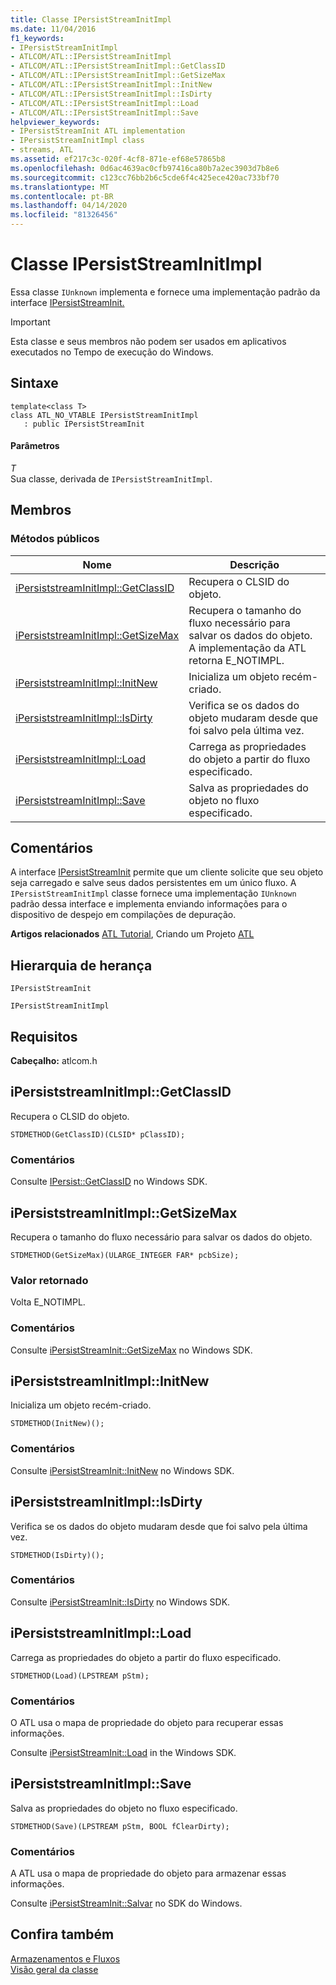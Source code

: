 ```yaml
---
title: Classe IPersistStreamInitImpl
ms.date: 11/04/2016
f1_keywords:
- IPersistStreamInitImpl
- ATLCOM/ATL::IPersistStreamInitImpl
- ATLCOM/ATL::IPersistStreamInitImpl::GetClassID
- ATLCOM/ATL::IPersistStreamInitImpl::GetSizeMax
- ATLCOM/ATL::IPersistStreamInitImpl::InitNew
- ATLCOM/ATL::IPersistStreamInitImpl::IsDirty
- ATLCOM/ATL::IPersistStreamInitImpl::Load
- ATLCOM/ATL::IPersistStreamInitImpl::Save
helpviewer_keywords:
- IPersistStreamInit ATL implementation
- IPersistStreamInitImpl class
- streams, ATL
ms.assetid: ef217c3c-020f-4cf8-871e-ef68e57865b8
ms.openlocfilehash: 0d6ac4639ac0cfb97416ca80b7a2ec3903d7b8e6
ms.sourcegitcommit: c123cc76bb2b6c5cde6f4c425ece420ac733bf70
ms.translationtype: MT
ms.contentlocale: pt-BR
ms.lasthandoff: 04/14/2020
ms.locfileid: "81326456"
---
```

# <a name="ipersiststreaminitimpl-class"></a>Classe IPersistStreamInitImpl

Essa classe `IUnknown` implementa e fornece uma implementação padrão da interface [IPersistStreamInit.](/windows/win32/api/ocidl/nn-ocidl-ipersiststreaminit)

> [!IMPORTANT]
> Esta classe e seus membros não podem ser usados em aplicativos executados no Tempo de execução do Windows.

## <a name="syntax"></a>Sintaxe

```
template<class T>
class ATL_NO_VTABLE IPersistStreamInitImpl
   : public IPersistStreamInit
```

#### <a name="parameters"></a>Parâmetros

*T*<br/>
Sua classe, derivada de `IPersistStreamInitImpl`.

## <a name="members"></a>Membros

### <a name="public-methods"></a>Métodos públicos

|Nome|Descrição|
|----------|-----------------|
|[iPersiststreamInitImpl::GetClassID](#getclassid)|Recupera o CLSID do objeto.|
|[iPersiststreamInitImpl::GetSizeMax](#getsizemax)|Recupera o tamanho do fluxo necessário para salvar os dados do objeto. A implementação da ATL retorna E_NOTIMPL.|
|[iPersiststreamInitImpl::InitNew](#initnew)|Inicializa um objeto recém-criado.|
|[iPersiststreamInitImpl::IsDirty](#isdirty)|Verifica se os dados do objeto mudaram desde que foi salvo pela última vez.|
|[iPersiststreamInitImpl::Load](#load)|Carrega as propriedades do objeto a partir do fluxo especificado.|
|[iPersiststreamInitImpl::Save](#save)|Salva as propriedades do objeto no fluxo especificado.|

## <a name="remarks"></a>Comentários

A interface [IPersistStreamInit](/windows/win32/api/ocidl/nn-ocidl-ipersiststreaminit) permite que um cliente solicite que seu objeto seja carregado e salve seus dados persistentes em um único fluxo. A `IPersistStreamInitImpl` classe fornece uma implementação `IUnknown` padrão dessa interface e implementa enviando informações para o dispositivo de despejo em compilações de depuração.

**Artigos relacionados** [ATL Tutorial](../../atl/active-template-library-atl-tutorial.md), Criando um Projeto [ATL](../../atl/reference/creating-an-atl-project.md)

## <a name="inheritance-hierarchy"></a>Hierarquia de herança

`IPersistStreamInit`

`IPersistStreamInitImpl`

## <a name="requirements"></a>Requisitos

**Cabeçalho:** atlcom.h

## <a name="ipersiststreaminitimplgetclassid"></a><a name="getclassid"></a>iPersiststreamInitImpl::GetClassID

Recupera o CLSID do objeto.

```
STDMETHOD(GetClassID)(CLSID* pClassID);
```

### <a name="remarks"></a>Comentários

Consulte [IPersist::GetClassID](/windows/win32/api/objidl/nf-objidl-ipersist-getclassid) no Windows SDK.

## <a name="ipersiststreaminitimplgetsizemax"></a><a name="getsizemax"></a>iPersiststreamInitImpl::GetSizeMax

Recupera o tamanho do fluxo necessário para salvar os dados do objeto.

```
STDMETHOD(GetSizeMax)(ULARGE_INTEGER FAR* pcbSize);
```

### <a name="return-value"></a>Valor retornado

Volta E_NOTIMPL.

### <a name="remarks"></a>Comentários

Consulte [iPersistStreamInit::GetSizeMax](/windows/win32/api/ocidl/nf-ocidl-ipersiststreaminit-getsizemax) no Windows SDK.

## <a name="ipersiststreaminitimplinitnew"></a><a name="initnew"></a>iPersiststreamInitImpl::InitNew

Inicializa um objeto recém-criado.

```
STDMETHOD(InitNew)();
```

### <a name="remarks"></a>Comentários

Consulte [iPersistStreamInit::InitNew](/windows/win32/api/ocidl/nf-ocidl-ipersiststreaminit-initnew) no Windows SDK.

## <a name="ipersiststreaminitimplisdirty"></a><a name="isdirty"></a>iPersiststreamInitImpl::IsDirty

Verifica se os dados do objeto mudaram desde que foi salvo pela última vez.

```
STDMETHOD(IsDirty)();
```

### <a name="remarks"></a>Comentários

Consulte [iPersistStreamInit::IsDirty](/windows/win32/api/ocidl/nf-ocidl-ipersiststreaminit-isdirty) no Windows SDK.

## <a name="ipersiststreaminitimplload"></a><a name="load"></a>iPersiststreamInitImpl::Load

Carrega as propriedades do objeto a partir do fluxo especificado.

```
STDMETHOD(Load)(LPSTREAM pStm);
```

### <a name="remarks"></a>Comentários

O ATL usa o mapa de propriedade do objeto para recuperar essas informações.

Consulte [iPersistStreamInit::Load](/windows/win32/api/ocidl/nf-ocidl-ipersiststreaminit-load) in the Windows SDK.

## <a name="ipersiststreaminitimplsave"></a><a name="save"></a>iPersiststreamInitImpl::Save

Salva as propriedades do objeto no fluxo especificado.

```
STDMETHOD(Save)(LPSTREAM pStm, BOOL fClearDirty);
```

### <a name="remarks"></a>Comentários

A ATL usa o mapa de propriedade do objeto para armazenar essas informações.

Consulte [iPersistStreamInit::Salvar](/windows/win32/api/ocidl/nf-ocidl-ipersiststreaminit-save) no SDK do Windows.

## <a name="see-also"></a>Confira também

[Armazenamentos e Fluxos](/windows/win32/Stg/storages-and-streams)<br/>
[Visão geral da classe](../../atl/atl-class-overview.md)
